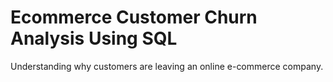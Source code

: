 # Ecommerce Customer Churn Analysis Using SQL
Understanding why customers are leaving an online e-commerce company.
